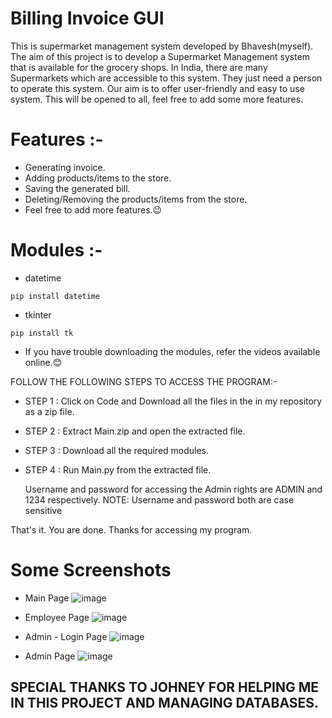 # Billing Invoice GUI
This is supermarket management system developed by Bhavesh(myself). The aim of this project is to develop a Supermarket Management system that is available for the grocery shops. In India, there are many Supermarkets which are accessible to this system. They just need a person to operate this system. Our aim is to offer user-friendly and easy to use system. This will be opened to all, feel free to add some more features.
  
# Features :-
- Generating invoice.
- Adding products/items to the store.
- Saving the generated bill.
- Deleting/Removing the products/items from the store.
- Feel free to add more features.😉
      
# Modules :-
- datetime
```
pip install datetime
```
- tkinter
```
pip install tk
```
- If you have trouble downloading the modules, refer the videos available online.😊
      
FOLLOW THE FOLLOWING STEPS TO ACCESS THE PROGRAM:-

- STEP 1 : Click on Code and Download all the files in the in my repository as a zip file.


- STEP 2 : Extract Main.zip and open the extracted file.


- STEP 3 : Download all the required modules.


- STEP 4 : Run Main.py from the extracted file.

    Username and password for accessing the Admin rights are ADMIN and 1234 respectively.
    NOTE: Username and password both are case sensitive
    
That's it. You are done. Thanks for accessing my program.

# Some Screenshots
- Main Page
![image](https://user-images.githubusercontent.com/77270386/140327977-5d2afaf0-38a1-4c5a-be99-48ae317fd5f0.png)

- Employee Page
![image](https://user-images.githubusercontent.com/77270386/140328069-4d7a35a3-0457-42ba-b7e4-1e3f1e1fe915.png)

- Admin - Login Page
![image](https://user-images.githubusercontent.com/77270386/140328314-40553000-30ce-4f50-816b-f151d8001b46.png)

- Admin Page
![image](https://user-images.githubusercontent.com/77270386/140328411-97fae76a-808d-4b13-8085-7cffe322cde3.png)


## SPECIAL THANKS TO JOHNEY FOR HELPING ME IN THIS PROJECT AND MANAGING DATABASES.

